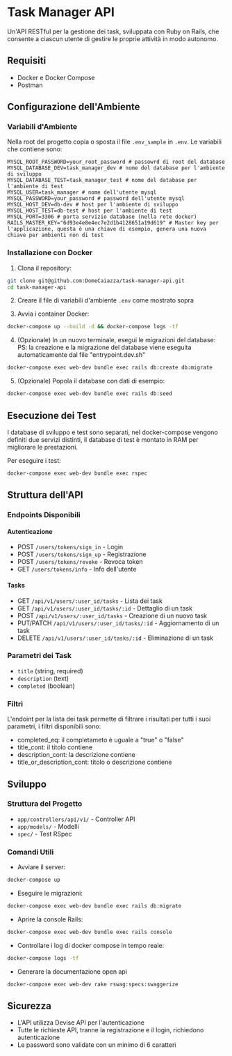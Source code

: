 # Task Manager API

Un'API RESTful per la gestione dei task, sviluppata con Ruby on Rails, che consente a ciascun utente di gestire le proprie attività in modo autonomo.

## Requisiti

- Docker e Docker Compose
- Postman

## Configurazione dell'Ambiente

### Variabili d'Ambiente

Nella root del progetto copia o sposta il file `.env_sample` in `.env`. Le variabili che contiene sono:

```env
MYSQL_ROOT_PASSWORD=your_root_password # passowrd di root del database
MYSQL_DATABASE_DEV=task_manager_dev # nome del database per l'ambiente di sviluppo
MYSQL_DATABASE_TEST=task_manager_test # nome del database per l'ambiente di test
MYSQL_USER=task_manager # nome dell'utente mysql
MYSQL_PASSWORD=your_password # password dell'utente mysql
MYSQL_HOST_DEV=db-dev # host per l'ambiente di sviluppo
MYSQL_HOST_TEST=db-test # host per l'ambiente di test
MYSQL_PORT=3306 # porta servizio database (nella rete docker)
RAILS_MASTER_KEY="6d93e4e8e4ec7e2d1b4128651a19d619" # Master key per l'applicazione, questa è una chiave di esempio, genera una nuova chiave per ambienti non di test
```

### Installazione con Docker

1. Clona il repository:
```bash
git clone git@github.com:DomeCaiazza/task-manager-api.git
cd task-manager-api
```

2. Creare il file di variabili d'ambiente `.env` come mostrato sopra

3. Avvia i container Docker:
```bash
docker-compose up --build -d && docker-compose logs -tf
```

4. (Opzionale) In un nuovo terminale, esegui le migrazioni del database:
PS: la creazione e la migrazione del database viene eseguita automaticamente dal file "entrypoint.dev.sh"
```bash
docker-compose exec web-dev bundle exec rails db:create db:migrate
```

5. (Opzionale) Popola il database con dati di esempio:
```bash
docker-compose exec web-dev bundle exec rails db:seed
```

## Esecuzione dei Test

I database di sviluppo e test sono separati, nel docker-compose vengono definiti due servizi distinti, il database di test è montato in RAM per migliorare le prestazioni.

Per eseguire i test:

```bash
docker-compose exec web-dev bundle exec rspec
```

## Struttura dell'API

### Endpoints Disponibili

#### Autenticazione
- POST `/users/tokens/sign_in` - Login
- POST `/users/tokens/sign_up` - Registrazione
- POST `/users/tokens/revoke` - Revoca token
- GET `/users/tokens/info` - Info dell'utente

#### Tasks
- GET `/api/v1/users/:user_id/tasks` - Lista dei task
- GET `/api/v1/users/:user_id/tasks/:id` - Dettaglio di un task
- POST `/api/v1/users/:user_id/tasks` - Creazione di un nuovo task
- PUT/PATCH `/api/v1/users/:user_id/tasks/:id` - Aggiornamento di un task
- DELETE `/api/v1/users/:user_id/tasks/:id` - Eliminazione di un task

### Parametri dei Task
- `title` (string, required)
- `description` (text)
- `completed` (boolean)

### Filtri
L'endoint per la lista dei task permette di filtrare i risultati per tutti i suoi parametri, i filtri disponibili sono:
- completed_eq: il completameto è uguale a "true" o "false"
- title_cont: il titolo contiene
- description_cont: la descrizione contiene
- title_or_description_cont: titolo o descrizione contiene

## Sviluppo

### Struttura del Progetto
- `app/controllers/api/v1/` - Controller API
- `app/models/` - Modelli
- `spec/` - Test RSpec

### Comandi Utili

- Avviare il server:
```bash
docker-compose up
```

- Eseguire le migrazioni:
```bash
docker-compose exec web-dev bundle exec rails db:migrate
```

- Aprire la console Rails:
```bash
docker-compose exec web-dev bundle exec rails console
```

- Controllare i log di docker compose in tempo reale:
```bash
docker-compose logs -tf
```

- Generare la documentazione open api
```bash
docker-compose exec web-dev rake rswag:specs:swaggerize
```

## Sicurezza

- L'API utilizza Devise API per l'autenticazione
- Tutte le richieste API, tranne la registrazione e il login, richiedono autenticazione
- Le password sono validate con un minimo di 6 caratteri